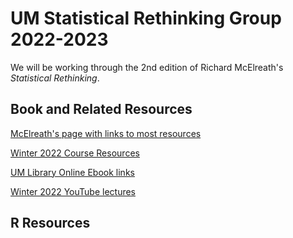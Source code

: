 # UM Statistical Rethinking Group 2022-2023

We will be working through the 2nd edition of Richard McElreath's *Statistical Rethinking*. 

## Book and Related Resources

[McElreath's page with links to most resources](https://xcelab.net/rm/statistical-rethinking/)

[Winter 2022 Course Resources](https://github.com/rmcelreath/stat_rethinking_2022)

[UM Library Online Ebook links](https://search.lib.umich.edu/catalog/record/99187285591406381)

[Winter 2022 YouTube lectures](https://youtube.com/playlist?list=PLDcUM9US4XdMROZ57-OIRtIK0aOynbgZN)

## R Resources

